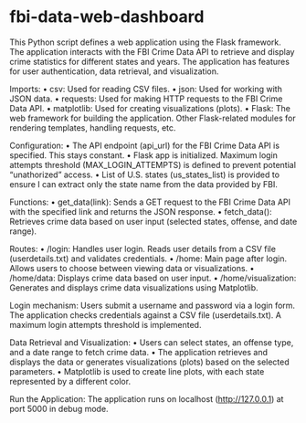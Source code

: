 # fbi-data-web-dashboard

This Python script defines a web application using the Flask framework. The application interacts with the FBI Crime Data API to retrieve and display crime statistics for different states and years. The application has features for user authentication, data retrieval, and visualization.

Imports:
•	csv: Used for reading CSV files.
•	json: Used for working with JSON data.
•	requests: Used for making HTTP requests to the FBI Crime Data API.
•	matplotlib: Used for creating visualizations (plots).
•	Flask: The web framework for building the application. Other Flask-related modules for rendering templates, handling requests, etc.

Configuration:
•	The API endpoint (api_url) for the FBI Crime Data API is specified. This stays constant.
•	Flask app is initialized. Maximum login attempts threshold (MAX_LOGIN_ATTEMPTS) is defined to prevent potential “unathorized” access.
•	List of U.S. states (us_states_list) is provided to ensure I can extract only the state name from the data provided by FBI.

Functions:
•	get_data(link): Sends a GET request to the FBI Crime Data API with the specified link and returns the JSON response.
•	fetch_data(): Retrieves crime data based on user input (selected states, offense, and date range).

Routes:
•	/login: Handles user login. Reads user details from a CSV file (userdetails.txt) and validates credentials.
•	/home: Main page after login. Allows users to choose between viewing data or visualizations.
•	/home/data: Displays crime data based on user input.
•	/home/visualization: Generates and displays crime data visualizations using Matplotlib.

Login mechanism: Users submit a username and password via a login form. The application checks credentials against a CSV file (userdetails.txt). A maximum login attempts threshold is implemented.

Data Retrieval and Visualization:
•	Users can select states, an offense type, and a date range to fetch crime data.
•	The application retrieves and displays the data or generates visualizations (plots) based on the selected parameters.
•	Matplotlib is used to create line plots, with each state represented by a different color.

Run the Application:
The application runs on localhost (http://127.0.0.1) at port 5000 in debug mode.
